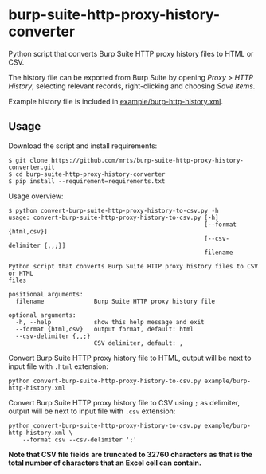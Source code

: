 # burp-suite-http-proxy-history-converter

Python script that converts Burp Suite HTTP proxy history files to HTML or CSV.

The history file can be exported from Burp Suite by opening *Proxy > HTTP
History*, selecting relevant records, right-clicking and choosing *Save items*.


Example history file is included in
[example/burp-http-history.xml](example/burp-http-history.xml).

## Usage

Download the script and install requirements:

    $ git clone https://github.com/mrts/burp-suite-http-proxy-history-converter.git
    $ cd burp-suite-http-proxy-history-converter
    $ pip install --requirement=requirements.txt

Usage overview:

    $ python convert-burp-suite-http-proxy-history-to-csv.py -h
    usage: convert-burp-suite-http-proxy-history-to-csv.py [-h]
                                                           [--format {html,csv}]
                                                           [--csv-delimiter {,,;}]
                                                           filename

    Python script that converts Burp Suite HTTP proxy history files to CSV or HTML
    files

    positional arguments:
      filename              Burp Suite HTTP proxy history file

    optional arguments:
      -h, --help            show this help message and exit
      --format {html,csv}   output format, default: html
      --csv-delimiter {,,;}
                            CSV delimiter, default: ,

Convert Burp Suite HTTP proxy history file to HTML, output will be next to input
file with `.html` extension:

    python convert-burp-suite-http-proxy-history-to-csv.py example/burp-http-history.xml

Convert Burp Suite HTTP proxy history file to CSV using `;` as delimiter, output
will be next to input file with `.csv` extension:

    python convert-burp-suite-http-proxy-history-to-csv.py example/burp-http-history.xml \
        --format csv --csv-delimiter ';'

**Note that CSV file fields are truncated to 32760 characters as that is the
total number of characters that an Excel cell can contain.**
